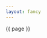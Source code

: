 ```yaml
---
layout: fancy
---
```

<div>
{{ page }}
</div>
<script>
var container = d3.select('div')
  .attr('class', 'container_fluid')
  .style({background: 'blue'});
</script>
